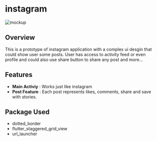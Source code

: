 # instagram
![mockup](assets/mockup.png)


## Overview
This is a prototype of instagram application with a complex ui desgin that could show user some posts. User has access to activity feed or even profile and could also use share button to share any post and more...

## Features 
- **Main Activiy** : Works just like instagram
- **Post Feature** : Each post represents likes, comments, share and save with stories.

## Package Used 
 - dotted_border
 - flutter_staggered_grid_view
 - url_launcher
